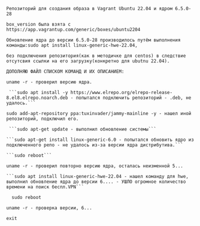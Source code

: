 ``Репозиторий для создания образа в Vagrant Ubuntu 22.04 и ядром 6.5.0-28``

``box_version была взята с https://app.vagrantup.com/generic/boxes/ubuntu2204``

``Обновление ядра до версии 6.5.0-28 производилось путём выполнения команды:sudo apt install linux-generic-hwe-22.04,`` 

``без подключения репозитория(как в методичке для centos) в следствие отсутсвия ссылки на его загрузку(конкретно для ubutnu 22.04).``

``ДОПОЛНЯЮ ФАЙЛ СПИСКОМ КОМАНД И ИХ ОПИСАНИЕМ:``

  ```uname -r - проверил версию ядра.```
  
     ```sudo apt install -y https://www.elrepo.org/elrepo-release-8.el8.elrepo.noarch.deb - попытался подключить репозиторий - .deb, не удалось.```
     
   ```sudo add-apt-repository ppa:tuxinvader/jammy-mainline -y - нашел иной репозиторий, подключил его.```
   
     ```sudo apt-get update - выполнил обновление системы```
     
    ```sudo apt-get install linux-generic-6.0 - попытался обновить ядро из подключенного репо - не удалось из-за версии ядра дистрибутива.```
    
    ```sudo reboot```
    
  ```uname -r - проверил повторно версию ядра, осталась неизменной 5...```
  
    ```sudo apt install linux-generic-hwe-22.04 - нашел команду для hwe, выполнил обновление ядра до версии 6.... - УШЛО огромное количество времени на поиск беспл.VPN```
    
   ```  sudo reboot```
   
 ```uname -r - проверка версии, 6...```
 
 ```exit ```
